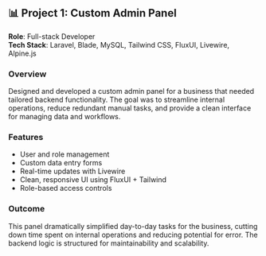 ## 📊 Project 1: Custom Admin Panel

**Role**: Full-stack Developer  
**Tech Stack**: Laravel, Blade, MySQL, Tailwind CSS, FluxUI, Livewire, Alpine.js

### Overview
Designed and developed a custom admin panel for a business that needed tailored backend functionality. The goal was to streamline internal operations, reduce redundant manual tasks, and provide a clean interface for managing data and workflows.

### Features
- User and role management
- Custom data entry forms
- Real-time updates with Livewire
- Clean, responsive UI using FluxUI + Tailwind
- Role-based access controls

### Outcome
This panel dramatically simplified day-to-day tasks for the business, cutting down time spent on internal operations and reducing potential for error. The backend logic is structured for maintainability and scalability.
